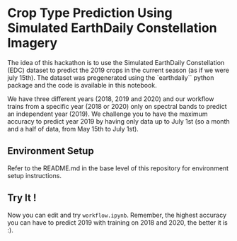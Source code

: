 # Crop Type Prediction Using Simulated EarthDaily Constellation Imagery

The idea of this hackathon is to use the Simulated EarthDaily Constellation (EDC) dataset to predict the 2019 crops in the current season (as if we were july 15th). The dataset was pregenerated using the `earthdaily`` python package and the code is available in this notebook.

We have three different years (2018, 2019 and 2020) and our workflow trains from a specific year (2018 or 2020) only on spectral bands to predict an independent year (2019). We challenge you to have the maximum accuracy to predict year 2019 by having only data up to July 1st (so a month and a half of data, from May 15th to July 1st).

## Environment Setup

Refer to the README.md in the base level of this repository for environment setup instructions. 

## Try It !

Now you can edit and try `workflow.ipynb`. Remember, the highest accuracy you can have to predict 2019 with training on 2018 and 2020, the better it is :).